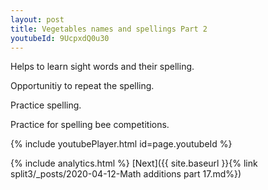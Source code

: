 ```yaml
---
layout: post
title: Vegetables names and spellings Part 2
youtubeId: 9UcpxdQ0u30
---
```

 
 
Helps to learn sight words and their spelling.

Opportunitiy to repeat the spelling. 

Practice spelling. 
 
Practice for spelling bee competitions. 
 
{% include youtubePlayer.html id=page.youtubeId %}
 
 
{% include analytics.html %} 
[Next]({{ site.baseurl }}{% link  split3/_posts/2020-04-12-Math additions part 17.md%})
 
